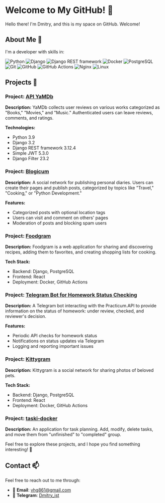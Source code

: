 # Welcome to My GitHub! 👋

Hello there! I'm Dmitry, and this is my space on GitHub. Welcome!

## About Me 👾

I'm a developer with skills in:

![Python](https://img.shields.io/badge/Python-3776AB?style=flat-square&logo=python&logoColor=white) ![Django](https://img.shields.io/badge/Django-092E20?style=flat-square&logo=django&logoColor=white) ![Django REST framework](https://img.shields.io/badge/DRF-FF5733?style=flat-square&logo=django&logoColor=white) ![Docker](https://img.shields.io/badge/Docker-2496ED?style=flat-square&logo=docker&logoColor=white) ![PostgreSQL](https://img.shields.io/badge/PostgreSQL-336791?style=flat-square&logo=postgresql&logoColor=white) ![Git](https://img.shields.io/badge/Git-F05032?style=flat-square&logo=git&logoColor=white) ![GitHub](https://img.shields.io/badge/GitHub-181717?style=flat-square&logo=github&logoColor=white) ![GitHub Actions](https://img.shields.io/badge/GitHub_Actions-2088FF?style=flat-square&logo=github-actions&logoColor=white) ![Nginx](https://img.shields.io/badge/Nginx-009639?style=flat-square&logo=nginx&logoColor=white) ![Linux](https://img.shields.io/badge/Linux-FCC624?style=flat-square&logo=linux&logoColor=black)

## Projects 🚀

### Project: [API YaMDb](https://github.com/vhg860/api_yamdb)

**Description:**
YaMDb collects user reviews on various works categorized as "Books," "Movies," and "Music." Authenticated users can leave reviews, comments, and ratings.

**Technologies:**
- Python 3.9
- Django 3.2
- Django REST framework 3.12.4
- Simple JWT 5.3.0
- Django Filter 23.2

### Project: [Blogicum](https://github.com/vhg860/django_sprint4)

**Description:**
A social network for publishing personal diaries. Users can create their pages and publish posts, categorized by topics like "Travel," "Cooking," or "Python Development."

**Features:**
- Categorized posts with optional location tags
- Users can visit and comment on others' pages
- Moderation of posts and blocking spam users

### Project: [Foodgram](https://github.com/vhg860/foodgram-project-react)

**Description:**
Foodgram is a web application for sharing and discovering recipes, adding them to favorites, and creating shopping lists for cooking.

**Tech Stack:**
- Backend: Django, PostgreSQL
- Frontend: React
- Deployment: Docker, GitHub Actions

### Project: [Telegram Bot for Homework Status Checking](https://github.com/vhg860/homework_bot)

**Description:**
A Telegram bot interacting with the Practicum.API to provide information on the status of homework: under review, checked, and reviewer's decision.

**Features:**
- Periodic API checks for homework status
- Notifications on status updates via Telegram
- Logging and reporting important issues

### Project: [Kittygram](https://github.com/vhg860/kittygram_final)

**Description:**
Kittygram is a social network for sharing photos of beloved pets.

**Tech Stack:**
- Backend: Django, PostgreSQL
- Frontend: React
- Deployment: Docker, GitHub Actions

### Project: [taski-docker](https://github.com/vhg860/taski-docker)

**Description:**
An application for task planning. Add, modify, delete tasks, and move them from "unfinished" to "completed" group.

Feel free to explore these projects, and I hope you find something interesting! 🌟

## Contact 📫

Feel free to reach out to me through:

- 📧 **Email**: vhg861@gmail.com
- 📱 **Telegram**: [Dmitry_ist](https://t.me/Dmitry_ist)
